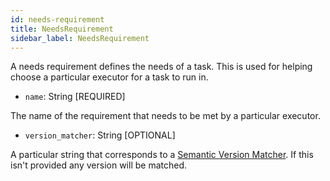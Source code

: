 ```yaml
---
id: needs-requirement
title: NeedsRequirement
sidebar_label: NeedsRequirement
---
```


A needs requirement defines the needs of a task. This is used for helping choose
a particular executor for a task to run in.

- `name`: String [REQUIRED]

The name of the requirement that needs to be met by a particular executor.

- `version_matcher`: String [OPTIONAL]

A particular string that corresponds to a <a href="https://devhints.io/semver" class="internal-link">Semantic Version Matcher</a>. If
this isn't provided any version will be matched.
